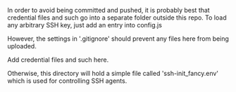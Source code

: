In order to avoid being committed and pushed,
it is probably best that credential files and such go into a separate folder outside this repo.
To load any arbitrary SSH key, just add an entry into config.js 

However, the settings in '.gitignore' should prevent any files here from being uploaded.

Add credential files and such here.

Otherwise, this directory will hold a simple file called 'ssh-init_fancy.env' which is used for controlling SSH agents.

